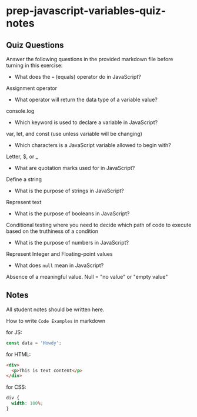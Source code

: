 # prep-javascript-variables-quiz-notes

## Quiz Questions

Answer the following questions in the provided markdown file before turning in this exercise:

- What does the `=` (equals) operator do in JavaScript?

Assignment operator

- What operator will return the data type of a variable value?

console.log

- Which keyword is used to declare a variable in JavaScript?

var, let, and const (use unless variable will be changing)

- Which characters is a JavaScript variable allowed to begin with?

Letter, $, or \_

- What are quotation marks used for in JavaScript?

Define a string

- What is the purpose of strings in JavaScript?

Represent text

- What is the purpose of booleans in JavaScript?

Conditional testing where you need to decide which path of code to execute based on the truthiness of a condition

- What is the purpose of numbers in JavaScript?

Represent Integer and Floating-point values

- What does `null` mean in JavaScript?

Absence of a meaningful value. Null = "no value" or "empty value"

## Notes

All student notes should be written here.

How to write `Code Examples` in markdown

for JS:

```javascript
const data = 'Howdy';
```

for HTML:

```html
<div>
  <p>This is text content</p>
</div>
```

for CSS:

```css
div {
  width: 100%;
}
```
